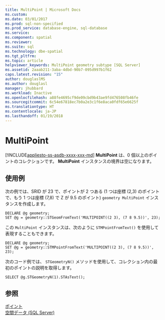 ```yaml
---
title: MultiPoint | Microsoft Docs
ms.custom: 
ms.date: 03/01/2017
ms.prod: sql-non-specified
ms.prod_service: database-engine, sql-database
ms.service: 
ms.component: spatial
ms.reviewer: 
ms.suite: sql
ms.technology: dbe-spatial
ms.tgt_pltfrm: 
ms.topic: article
helpviewer_keywords: MultiPoint geometry subtype [SQL Server]
ms.assetid: 2aaab211-3aba-4dbd-90b7-095d997b1f62
caps.latest.revision: "15"
author: douglaslMS
ms.author: douglasl
manager: jhubbard
ms.workload: Inactive
ms.openlocfilehash: a88fe4695cf9de09cbd9b43ae9fd476508fb46fe
ms.sourcegitcommit: 6c54e67818ec7b0a2e3c1f6e8aca0fdf65e6625f
ms.translationtype: HT
ms.contentlocale: ja-JP
ms.lasthandoff: 01/19/2018
---
```

# <a name="multipoint"></a>MultiPoint
[!INCLUDE[appliesto-ss-asdb-xxxx-xxx-md](../../includes/appliesto-ss-asdb-xxxx-xxx-md.md)] **MultiPoint** は、0 個以上のポイントのコレクションです。 **MultiPoint** インスタンスの境界は空になります。  
  
## <a name="examples"></a>使用例  
 次の例では、SRID が 23 で、ポイントが 2 つある (1 つは座標 (2,3) のポイントで、もう 1 つは座標 (7,8) で Z が 9.5 のポイント) `geometry MultiPoint` インスタンスを作成します。  
  
```  
DECLARE @g geometry;  
SET @g = geometry::STGeomFromText('MULTIPOINT((2 3), (7 8 9.5))', 23);  
```  
  
 この `MultiPoint` インスタンスは、次のように `STMPointFromText()` を使用して表現することもできます。  
  
```  
DECLARE @g geometry;  
SET @g = geometry::STMPointFromText('MULTIPOINT((2 3), (7 8 9.5))', 23);  
```  
  
 次のコード例では、 `STGeometryN()` メソッドを使用して、コレクション内の最初のポイントの説明を取得します。  
  
```  
SELECT @g.STGeometryN(1).STAsText();  
```  
  
## <a name="see-also"></a>参照  
 [ポイント](../../relational-databases/spatial/point.md)   
 [空間データ &#40;SQL Server&#41;](../../relational-databases/spatial/spatial-data-sql-server.md)  
  
  
